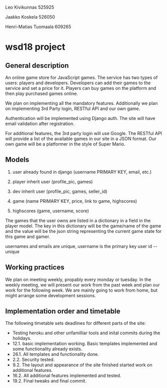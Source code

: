Leo Kivikunnas 525925

Jaakko Koskela 526050

Henri-Matias Tuomaala 609265 

# wsd18 project
## General description 
An online game store for JavaScript games. The service has two types of users: players and developers. Developers can add their games to the service and set a price for it. Players can buy games on the platform and then play purchased games online.

We plan on implementing all the mandatory features. Additionally we plan on implementing 3rd Party login, RESTful API and our own game.

Authentication will be implemented using Django auth. The site will have email validation after registration. 

For additional features, the 3rd party login will use Google. The RESTful API will provide a list of the available games in our site in a JSON format. Our own game will be a platformer in the style of Super Mario. 

## Models
1. user already found in django (username PRIMARY KEY, email, etc.)
2. player inherit user (profile_pic, games)
3. dev inherit user (profile_pic, games, seller_id)

4. game (name PRIMARY KEY, price, link to game, highscores)
5. highscores (game, username, score)

The games that the user owns are listed in a dictionary in a field in the player model. The key in this dictionary will be the game/name of the game and the value will be the json string representing the current game state for this game and gamer. 

usernames and emails are unique, username is the primary key
user id -- unique 

## Working practices
We plan on meeting weekly, propably every monday or tuesday. In the weekly meeting, we will present our work from the past week and plan our work for the following week. We are mainly going to work from home, but might arrange some development sessions. 

## Implementation order and timetable
The following timetable sets deadlines for different parts of the site: 
* Testing heroku and other unfamilliar tools and inital commits during the holidays.
* 12.1. basic implementation working. Basic templates implemented and some functionality already exists. 
* 26.1. All templates and functionality done.
* 2.2. Security tested.
* 9.2. The layout and appearance of the site finished started work on additional features.
* 16.2. All additional features implemented and tested. 
* 19.2. Final tweaks and final commit. 
